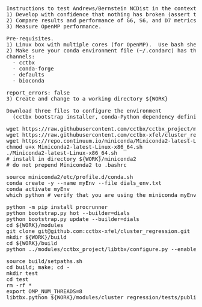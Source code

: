 <pre>
Instructions to test Andrews/Bernstein NCDist in the context of CCTBX. rev. 9/23/2018. Purpose:
1) Develop with confidence that nothing has broken (assert that past results are repeated)
2) Compare results and performance of G6, S6, and D7 metrics.
3) Measure OpenMP performance.

Pre-requisites.
1) Linux box with multiple cores (for OpenMP).  Use bash shell.
2) Make sure your conda environment file (~/.condarc) has the following:
channels:
  - cctbx
  - conda-forge 
  - defaults
  - bioconda

report_errors: false
3) Create and change to a working directory ${WORK}

Download three files to configure the environment
  (cctbx bootstrap installer, conda-Python dependency definitions, and miniconda installer [tested with conda 4.5.2]):

wget https://raw.githubusercontent.com/cctbx/cctbx_project/master/libtbx/auto_build/bootstrap.py --no-check-certificate
wget https://raw.githubusercontent.com/cctbx-xfel/cluster_regression/master/tests/dials_env.txt --no-check-certificate
wget https://repo.continuum.io/miniconda/Miniconda2-latest-Linux-x86_64.sh --no-check-certificate
chmod u+x Miniconda2-latest-Linux-x86_64.sh
./Miniconda2-latest-Linux-x86_64.sh
# install in directory ${WORK}/miniconda2
# do not prepend Miniconda2 to .bashrc

source miniconda2/etc/profile.d/conda.sh
conda create -y --name myEnv --file dials_env.txt
conda activate myEnv
which python # verify that you are using the miniconda myEnv python

python -m pip install procrunner
python bootstrap.py hot --builder=dials
python bootstrap.py update --builder=dials
cd ${WORK}/modules
git clone git@github.com:cctbx-xfel/cluster_regression.git
mkdir ${WORK}/build
cd ${WORK}/build
python ../modules/cctbx_project/libtbx/configure.py --enable_openmp_if_possible=True cluster_regression

source build/setpaths.sh
cd build; make; cd -
mkdir test
cd test
rm -rf *
export OMP_NUM_THREADS=8
libtbx.python ${WORK}/modules/cluster_regression/tests/public-test-all.py
</pre>

